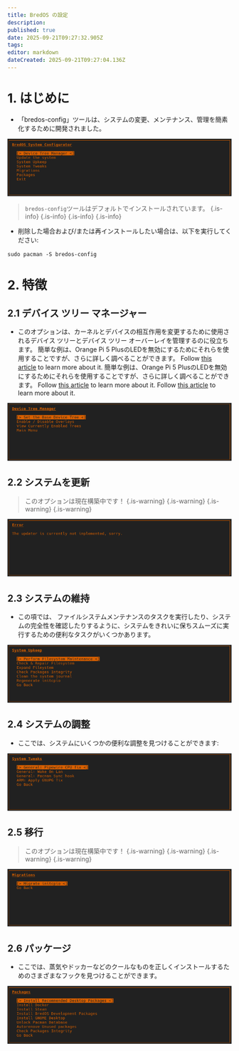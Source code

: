 ```yaml
---
title: BredOS の設定
description:
published: true
date: 2025-09-21T09:27:32.905Z
tags:
editor: markdown
dateCreated: 2025-09-21T09:27:04.136Z
---
```


# 1. はじめに

- 「bredos-config」ツールは、システムの変更、メンテナンス、管理を簡素化するために開発されました。

![main.png](/bredos-config/main.png)

> `bredos-config`ツールはデフォルトでインストールされています。
> {.is-info}
> {.is-info}
> {.is-info}
> {.is-info}

- 削除した場合および/または再インストールしたい場合は、以下を実行してください:

```
sudo pacman -S bredos-config
```

# 2. 特徴

## 2.1 デバイス ツリー マネージャー

- このオプションは、カーネルとデバイスの相互作用を変更するために使用されるデバイス ツリーとデバイス ツリー オーバーレイを管理するのに役立ちます。 簡単な例は、Orange Pi 5 PlusのLEDを無効にするためにそれらを使用することですが、さらに詳しく調べることができます。 Follow [this article](/how-to/how-to-enable-dtbos) to learn more about it. 簡単な例は、Orange Pi 5 PlusのLEDを無効にするためにそれらを使用することですが、さらに詳しく調べることができます。 Follow [this article](/how-to/how-to-enable-dtbos) to learn more about it. Follow [this article](/how-to/how-to-enable-dtbos) to learn more about it.

![dtb-manager.png](/bredos-config/dtb-manager.png)

## 2.2 システムを更新

> このオプションは現在構築中です！
> {.is-warning}
> {.is-warning}
> {.is-warning}
> {.is-warning}

![update.png](/bredos-config/update.png)

## 2.3 システムの維持

- この項では、 ファイルシステムメンテナンスのタスクを実行したり、システムの完全性を確認したりするように、システムをきれいに保ちスムーズに実行するための便利なタスクがいくつかあります。

![upkeep.png](/bredos-config/upkeep.png)

## 2.4 システムの調整

- ここでは、システムにいくつかの便利な調整を見つけることができます:

![tweaks.png](/bredos-config/tweaks.png)

## 2.5 移行

> このオプションは現在構築中です！
> {.is-warning}
> {.is-warning}
> {.is-warning}
> {.is-warning}

![migrations.png](/bredos-config/migrations.png)

## 2.6 パッケージ

- ここでは、蒸気やドッカーなどのクールなものを正しくインストールするためのさまざまなフックを見つけることができます。

![packages.png](/bredos-config/packages.png)
